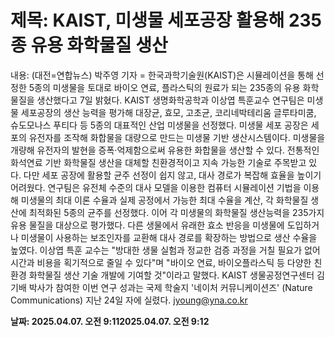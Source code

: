 # **제목: KAIST, 미생물 세포공장 활용해 235종 유용 화학물질 생산**

  내용: (대전=연합뉴스) 박주영 기자 = 한국과학기술원(KAIST)은 시뮬레이션을 통해 선정한 5종의 미생물을 토대로 바이오 연료, 플라스틱의 원료가 되는 235종의 유용 화학물질을 생산했다고 7일 밝혔다.     KAIST 생명화학공학과 이상엽 특훈교수 연구팀은 미생물 세포공장의 생산 능력을 평가해 대장균, 효모, 고초균, 코리네박테리움 글루타미쿰, 슈도모나스 푸티다 등 5종의 대표적인 산업 미생물을 선정했다.     미생물 세포 공장은 세포의 유전자를 조작해 화합물을 대량으로 만드는 미생물 기반 생산시스템이다.     미생물을 개량해 유전자의 발현을 증폭·억제함으로써 유용한 화합물을 생산할 수 있다.     전통적인 화석연료 기반 화학물질 생산을 대체할 친환경적이고 지속 가능한 기술로 주목받고 있다.     다만 세포 공장에 활용할 균주 선정이 쉽지 않고, 대사 경로가 복잡해 효율을 높이기 어려웠다.     연구팀은 유전체 수준의 대사 모델을 이용한 컴퓨터 시뮬레이션 기법을 이용해 미생물의 최대 이론 수율과 실제 공정에서 가능한 최대 수율을 계산, 각 화학물질 생산에 최적화된 5종의 균주를 선정했다.     이어 각 미생물의 화학물질 생산능력을 235가지 유용 물질을 대상으로 평가했다.     다른 생물에서 유래한 효소 반응을 미생물에 도입하거나 미생물이 사용하는 보조인자를 교환해 대사 경로를 확장하는 방법으로 생산 수율을 높였다. 이상엽 특훈 교수는 "방대한 생물 실험과 정교한 검증 과정을 거칠 필요가 없어 시간과 비용을 획기적으로 줄일 수 있다"며 "바이오 연료, 바이오플라스틱 등 다양한 친환경 화학물질 생산 기술 개발에 기여할 것"이라고 말했다.     KAIST 생물공정연구센터 김기배 박사가 참여한 이번 연구 성과는 국제 학술지 '네이처 커뮤니케이션즈' (Nature Communications) 지난 24일 자에 실렸다.    jyoung@yna.co.kr

  **날짜: 2025.04.07. 오전 9:112025.04.07. 오전 9:12**